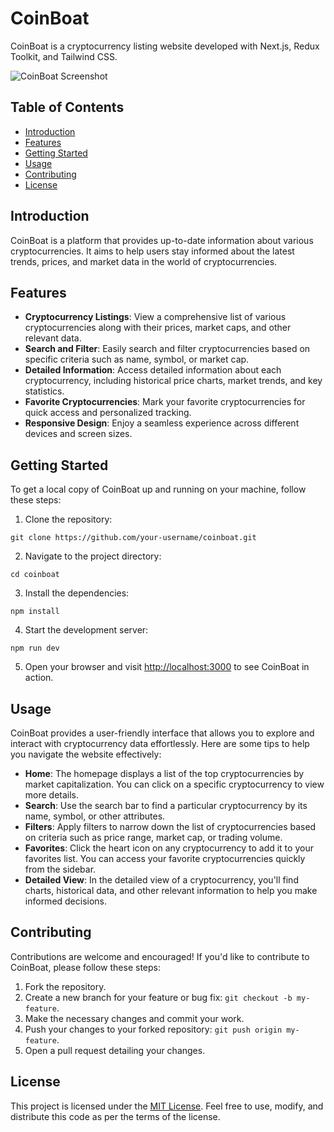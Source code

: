 # CoinBoat

CoinBoat is a cryptocurrency listing website developed with Next.js, Redux Toolkit, and Tailwind CSS.

![CoinBoat Screenshot]([https://coinboat.vercel.app/Explore%20_%20CoinBoat.png])

## Table of Contents

- [Introduction](#introduction)
- [Features](#features)
- [Getting Started](#getting-started)
- [Usage](#usage)
- [Contributing](#contributing)
- [License](#license)

## Introduction

CoinBoat is a platform that provides up-to-date information about various cryptocurrencies. It aims to help users stay informed about the latest trends, prices, and market data in the world of cryptocurrencies.

## Features

- **Cryptocurrency Listings**: View a comprehensive list of various cryptocurrencies along with their prices, market caps, and other relevant data.
- **Search and Filter**: Easily search and filter cryptocurrencies based on specific criteria such as name, symbol, or market cap.
- **Detailed Information**: Access detailed information about each cryptocurrency, including historical price charts, market trends, and key statistics.
- **Favorite Cryptocurrencies**: Mark your favorite cryptocurrencies for quick access and personalized tracking.
- **Responsive Design**: Enjoy a seamless experience across different devices and screen sizes.

## Getting Started

To get a local copy of CoinBoat up and running on your machine, follow these steps:

1. Clone the repository:

```shell
git clone https://github.com/your-username/coinboat.git
```

2. Navigate to the project directory:

```shell
cd coinboat
```

3. Install the dependencies:

```shell
npm install
```

4. Start the development server:

```shell
npm run dev
```

5. Open your browser and visit [http://localhost:3000](http://localhost:3000) to see CoinBoat in action.

## Usage

CoinBoat provides a user-friendly interface that allows you to explore and interact with cryptocurrency data effortlessly. Here are some tips to help you navigate the website effectively:

- **Home**: The homepage displays a list of the top cryptocurrencies by market capitalization. You can click on a specific cryptocurrency to view more details.
- **Search**: Use the search bar to find a particular cryptocurrency by its name, symbol, or other attributes.
- **Filters**: Apply filters to narrow down the list of cryptocurrencies based on criteria such as price range, market cap, or trading volume.
- **Favorites**: Click the heart icon on any cryptocurrency to add it to your favorites list. You can access your favorite cryptocurrencies quickly from the sidebar.
- **Detailed View**: In the detailed view of a cryptocurrency, you'll find charts, historical data, and other relevant information to help you make informed decisions.

## Contributing

Contributions are welcome and encouraged! If you'd like to contribute to CoinBoat, please follow these steps:

1. Fork the repository.
2. Create a new branch for your feature or bug fix: `git checkout -b my-feature`.
3. Make the necessary changes and commit your work.
4. Push your changes to your forked repository: `git push origin my-feature`.
5. Open a pull request detailing your changes.

## License

This project is licensed under the [MIT License](LICENSE). Feel free to use, modify, and distribute this code as per the terms of the license.
